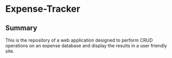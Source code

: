 # Expense-Tracker

## Summary

This is the repository of a web application designed to perform CRUD operations on an expense database and display the results in a user friendly site.  

